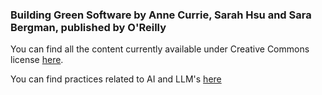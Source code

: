 ### Building Green Software by Anne Currie, Sarah Hsu and Sara Bergman, published by O'Reilly

You can find all the content currently available under Creative Commons license [here](https://www.strategically.green/building-green-software).

You can find practices related to AI and LLM's [here](https://www.strategically.green/chapter-8-ai-and-llms)
